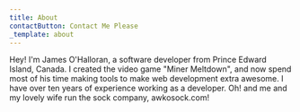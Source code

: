 ```yaml
---
title: About
contactButton: Contact Me Please
_template: about
---
```


Hey! I'm James O'Halloran, a software developer from Prince Edward Island,
Canada. I created the video game "Miner Meltdown", and now spend
most of his time making tools to make web development extra awesome.
I have over ten years of experience working as a developer. Oh! and
me and my lovely wife run the sock company, awkosock.com!
